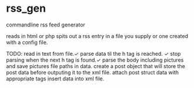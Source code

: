 # rss_gen

commandline rss feed generator

reads in html or php spits out a rss entry in a file you supply or one created with a config file.

TODO: read in text from file.✓
parse data til the h tag is reached. ✓
stop parsing when the next h tag is found.✓
parse the body including pictures and save pictures file paths in data.
create a post object that will store the post data before outputing it to the xml file.
attach post struct data with appropriate tags
insert data into xml file.


